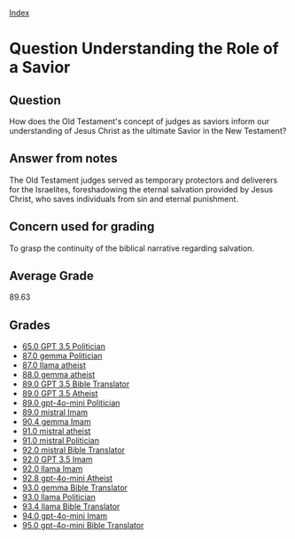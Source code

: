 
[Index](../../index.md)
# Question Understanding the Role of a Savior
## Question
How does the Old Testament's concept of judges as saviors inform our understanding of Jesus Christ as the ultimate Savior in the New Testament?

## Answer from notes
The Old Testament judges served as temporary protectors and deliverers for the Israelites, foreshadowing the eternal salvation provided by Jesus Christ, who saves individuals from sin and eternal punishment.

## Concern used for grading
To grasp the continuity of the biblical narrative regarding salvation.

## Average Grade
89.63

## Grades
 * [65.0 GPT 3.5 Politician](../answers/GPT_3.5_Politician/Understanding_the_Role_of_a_Savior.md)
 * [87.0 gemma Politician](../answers/gemma_Politician/Understanding_the_Role_of_a_Savior.md)
 * [87.0 llama atheist](../answers/llama_atheist/Understanding_the_Role_of_a_Savior.md)
 * [88.0 gemma atheist](../answers/gemma_atheist/Understanding_the_Role_of_a_Savior.md)
 * [89.0 GPT 3.5 Bible Translator](../answers/GPT_3.5_Bible_Translator/Understanding_the_Role_of_a_Savior.md)
 * [89.0 GPT 3.5 Atheist](../answers/GPT_3.5_Atheist/Understanding_the_Role_of_a_Savior.md)
 * [89.0 gpt-4o-mini Politician](../answers/gpt-4o-mini_Politician/Understanding_the_Role_of_a_Savior.md)
 * [89.0 mistral Imam](../answers/mistral_Imam/Understanding_the_Role_of_a_Savior.md)
 * [90.4 gemma Imam](../answers/gemma_Imam/Understanding_the_Role_of_a_Savior.md)
 * [91.0 mistral atheist](../answers/mistral_atheist/Understanding_the_Role_of_a_Savior.md)
 * [91.0 mistral Politician](../answers/mistral_Politician/Understanding_the_Role_of_a_Savior.md)
 * [92.0 mistral Bible Translator](../answers/mistral_Bible_Translator/Understanding_the_Role_of_a_Savior.md)
 * [92.0 GPT 3.5 Imam](../answers/GPT_3.5_Imam/Understanding_the_Role_of_a_Savior.md)
 * [92.0 llama Imam](../answers/llama_Imam/Understanding_the_Role_of_a_Savior.md)
 * [92.8 gpt-4o-mini Atheist](../answers/gpt-4o-mini_Atheist/Understanding_the_Role_of_a_Savior.md)
 * [93.0 gemma Bible Translator](../answers/gemma_Bible_Translator/Understanding_the_Role_of_a_Savior.md)
 * [93.0 llama Politician](../answers/llama_Politician/Understanding_the_Role_of_a_Savior.md)
 * [93.4 llama Bible Translator](../answers/llama_Bible_Translator/Understanding_the_Role_of_a_Savior.md)
 * [94.0 gpt-4o-mini Imam](../answers/gpt-4o-mini_Imam/Understanding_the_Role_of_a_Savior.md)
 * [95.0 gpt-4o-mini Bible Translator](../answers/gpt-4o-mini_Bible_Translator/Understanding_the_Role_of_a_Savior.md)
